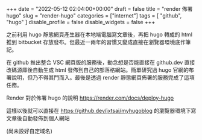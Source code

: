 +++
date = "2022-05-12 02:04:00+00:00"
draft = false
title = "render 佈署 hugo"
slug = "render-hugo"
categories = ["internet"]
tags = [
  "github",
  "hugo"
  ]
disable_profile = false
disable_widgets = false
+++

之前利用 hugo 靜態網頁產生器在本地端電腦寫文章後，再把 hugo 轉成的 html 推到 bitbucket 存放發布。但最近一兩年的習慣又變成直接在瀏覽器環境底作筆記。

在 github 推出整合 VSC 網頁版的服務後，動念想是否能直接在 github.dev 直接改碼源庫後自動生成 html 發佈到自己的部落格網站。簡單研究過 hugo 官網的布署說明，但乃不得其門而入。最後是透過 render 靜態網頁佈署的服務完成了這項任務。

Render 對於佈署 hugo 的說明 
https://render.com/docs/deploy-hugo

這樣以後就可以直接在 https://github.dev/jxtsai/myhugoblog 的瀏覽器環境下寫文章後自動發佈到個人網站

(尚未設好自定域名)